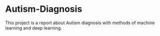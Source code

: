 # Autism-Diagnosis
This project is a report about Autism diagnosis with methods of machine learning and deep learning.
